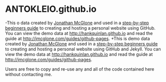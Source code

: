 # ANTOKLEIO.github.io
-This o data created by [Jonathan McGlone](http://jmcglone.com) and used in a [step-by-step beginners guide](http://jmcglone.com/guides/github-pages) to creating and hosting a personal website using GitHub. You can view the demo data at <http://hankquinlan.github.io> and read the guide at <http://jmcglone.com/guides/github-pages>. 
+This is demo data created by [Jonathan McGlone](http://jmcglone.com) and used in a [step-by-step beginners guide](http://jmcglone.com/guides/github-pages) to creating and hosting a personal website using GitHub and Jekyll. You can view the demo data at <http://hankquinlan.github.io> and read the guide at <http://jmcglone.com/guides/github-pages>. 
 
 Users are free to copy and re-use any and all of the code contained here without contacting me.

